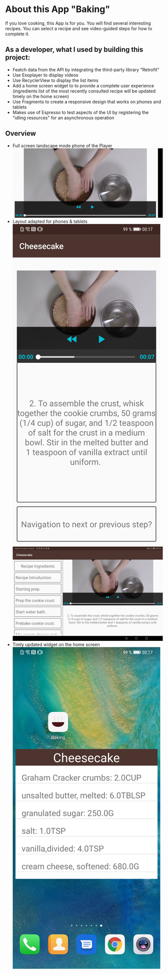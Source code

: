 # About this App "Baking"
 If you love cooking, this App is for you. You will find several interesting recipes. You can select a recipe and see video-guided steps for how to complete it.

## As a developer, what I used by building this project:
- Featch data from the API by integrating the third-party library "Retrofit"
- Use Exoplayer to display videos
- Use RecyclerView to display the list items
- Add a home screen widget to to provide a complete user experience (ingredients list of the most recently consulted recipe will be updated timely on the home screen)
- Use Fragments to create a responsive design that works on phones and tablets
- Makes use of Espresso to test aspects of the UI by registering the "idling resources" for an asynchronous operation

## Overview
- Full screen landscape mode phone of the Player
![exoplayer_phone_land](https://github.com/mcf1727/Baking/blob/master/photos/exoplayer_phone_land.jpg)
- Layout adapted for phones & tablets
![layout_phone](https://github.com/mcf1727/Baking/blob/master/photos/layout_phone.jpg)  ![layout_tablet](https://github.com/mcf1727/Baking/blob/master/photos/layout_tablet.jpg)
- Timly updated widget on the home screen
![widget](https://github.com/mcf1727/Baking/blob/master/photos/widget.jpg)
